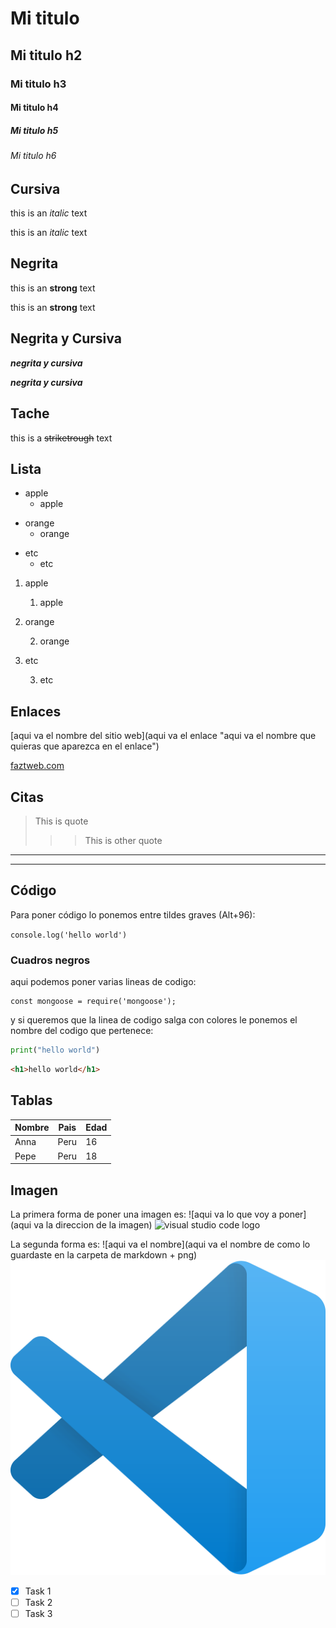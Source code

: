 <!-- Encabezado -->

# Mi titulo
## Mi titulo h2
### Mi titulo h3
#### Mi titulo h4
##### Mi titulo h5
###### Mi titulo h6

## **Cursiva**
<!-- Italic -->
this is an *italic* text

this is an _italic_ text

## **Negrita**
<!-- Strong -->
this is an **strong** text

this is an __strong__ text

## **Negrita y Cursiva**
<!-- Italic and Strong -->
**_negrita y cursiva_**

***negrita y cursiva***

## **Tache**
<!-- Strikethrough -->
this is a ~~striketrough~~ text

## **Lista**
<!-- Unordered list -->
* apple
    * apple
- orange
    - orange
+ etc
    + etc

<!-- Sorted list -->       
1. apple
    1. apple

2. orange 
    
    2. orange 

3. etc
    
    3. etc 

## **Enlaces**
<!-- Enlaces -->
[aqui va el nombre del sitio web](aqui va el enlace "aqui va el nombre que quieras que aparezca en el enlace")

[faztweb.com](https://www.faztweb.com "hello xd")

## **Citas**
> This is quote 
>>> This is other quote 

---
___

## **Código**
Para poner código lo ponemos entre tildes graves (Alt+96):

`console.log('hello world')`


### **Cuadros negros**
aqui podemos poner varias lineas de codigo:

``` 
const mongoose = require('mongoose');
```
y si queremos que la linea de codigo salga con colores le ponemos el nombre del codigo que pertenece:

```python
print("hello world")
```

```HTML
<h1>hello world</h1>
```

## **Tablas**
| Nombre | Pais | Edad |
| ------ | ---- | ---- |
| Anna   | Peru | 16   |
| Pepe   | Peru | 18   |

## **Imagen**
La primera forma de poner una imagen es: 
![aqui va lo que voy a poner](aqui va la direccion de la imagen)
![visual studio code logo](https://upload.wikimedia.org/wikipedia/commons/thumb/9/9a/Visual_Studio_Code_1.35_icon.svg/2048px-Visual_Studio_Code_1.35_icon.svg.png)

La segunda forma es: ![aqui va el nombre](aqui va el nombre de como lo guardaste en la carpeta de markdown + png)
![visual studio code logo](vscode.png "vscode logo")


<!-- GITHUB MARKDOWN -->
* [x] Task 1
* [ ] Task 2
* [ ] Task 3
